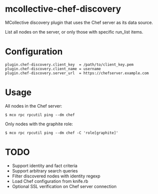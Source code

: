 # mcollective-chef-discovery #

MCollective discovery plugin that uses the Chef server as its data source.

List all nodes on the server, or only those with specific run_list
items.


# Configuration #

    plugin.chef-discovery.client_key  = /path/to/client_key.pem
    plugin.chef-discovery.client_name = username
    plugin.chef-discovery.server_url  = https://chefserver.example.com


# Usage #

All nodes in the Chef server:

    $ mco rpc rpcutil ping --dm chef

Only nodes with the graphite role:

    $ mco rpc rpcutil ping --dm chef -C 'role[graphite]'
    

# TODO #

 * Support identity and fact criteria
 * Support arbitrary search queries
 * Filter discovered nodes with identity regexp
 * Load Chef configuration from knife.rb
 * Optional SSL verification on Chef server connection
 






